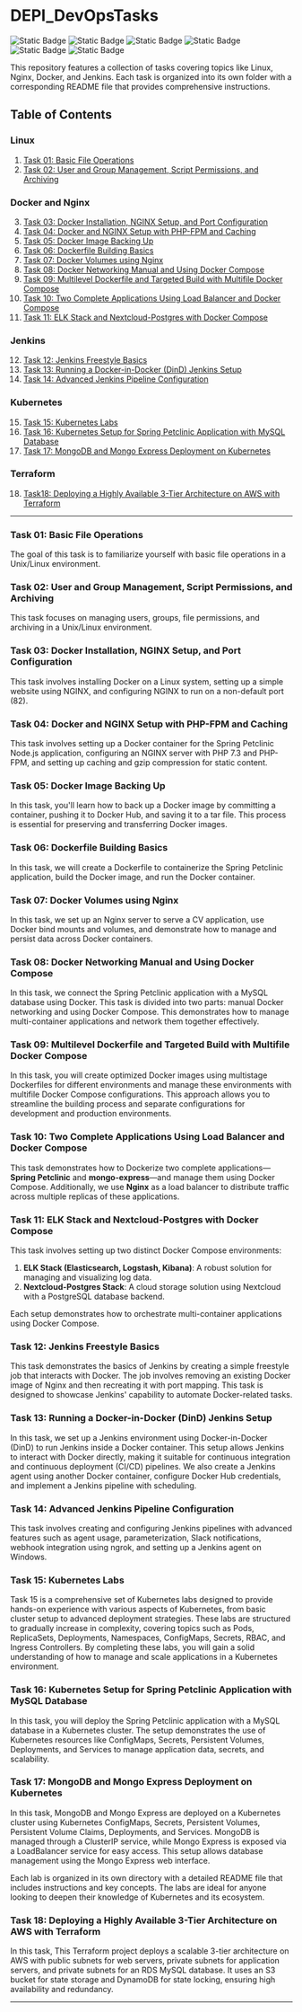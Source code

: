 # DEPI_DevOpsTasks

![Static Badge](https://img.shields.io/badge/build-Ubuntu-brightgreen?style=flat&logo=ubuntu&label=Linux&labelColor=Orange&color=red) ![Static Badge](https://img.shields.io/badge/Docker-27.0.3-skyblue?style=flat&logo=docker&label=Docker) ![Static Badge](https://img.shields.io/badge/jenkins-java%2017.0.12-brightred?style=flat&logo=jenkins&logoColor=darkred&label=jenkins&labelColor=grey&color=orange) ![Static Badge](https://img.shields.io/badge/ngrok-3.8.0-white?style=plastic&logo=ngrok&label=ngrok&labelColor=black&color=white) ![Static Badge](https://img.shields.io/badge/nginx-1.18.0-grey?style=flat&logo=nginx&label=nginx&labelColor=darkgreen&color=grey) ![Static Badge](https://img.shields.io/badge/Kubernetes-1.30-cyan?style=plastic&logo=kubernetes) 

This repository features a collection of tasks covering topics like Linux, Nginx, Docker, and Jenkins. Each task is organized into its own folder with a corresponding README file that provides comprehensive instructions.

## Table of Contents

### Linux

1. [Task 01: Basic File Operations](Task01/README.md)
2. [Task 02: User and Group Management, Script Permissions, and Archiving](Task02/README.md)

### Docker and Nginx

3. [Task 03: Docker Installation, NGINX Setup, and Port Configuration](Task03/README.md)
4. [Task 04: Docker and NGINX Setup with PHP-FPM and Caching](Task04/README.md)
5. [Task 05: Docker Image Backing Up](Task05/README.md)
6. [Task 06: Dockerfile Building Basics](Task06/README.md)
7. [Task 07: Docker Volumes using Nginx](Task07/README.md)
8. [Task 08: Docker Networking Manual and Using Docker Compose](Task08/README.md)
9. [Task 09: Multilevel Dockerfile and Targeted Build with Multifile Docker Compose](Task09/README.md)
10. [Task 10: Two Complete Applications Using Load Balancer and Docker Compose](Task10/README.md)
11. [Task 11: ELK Stack and Nextcloud-Postgres with Docker Compose](Task11/README.md)

### Jenkins

12. [Task 12: Jenkins Freestyle Basics](Task12/README.md)
13. [Task 13: Running a Docker-in-Docker (DinD) Jenkins Setup](Task13/README.md)
14. [Task 14: Advanced Jenkins Pipeline Configuration](Task14/README.md)

### Kubernetes

15. [Task 15: Kubernetes Labs](Task15/README.md)
16. [Task 16: Kubernetes Setup for Spring Petclinic Application with MySQL Database](Task16/README.md)
17. [Task 17: MongoDB and Mongo Express Deployment on Kubernetes](Task17/README.md)

### Terraform
18. [Task18: Deploying a Highly Available 3-Tier Architecture on AWS with Terraform](Task18/README.md)
---

### Task 01: Basic File Operations
The goal of this task is to familiarize yourself with basic file operations in a Unix/Linux environment.

### Task 02: User and Group Management, Script Permissions, and Archiving
This task focuses on managing users, groups, file permissions, and archiving in a Unix/Linux environment.

### Task 03: Docker Installation, NGINX Setup, and Port Configuration
This task involves installing Docker on a Linux system, setting up a simple website using NGINX, and configuring NGINX to run on a non-default port (82).

### Task 04: Docker and NGINX Setup with PHP-FPM and Caching
This task involves setting up a Docker container for the Spring Petclinic Node.js application, configuring an NGINX server with PHP 7.3 and PHP-FPM, and setting up caching and gzip compression for static content.

### Task 05: Docker Image Backing Up
In this task, you'll learn how to back up a Docker image by committing a container, pushing it to Docker Hub, and saving it to a tar file. This process is essential for preserving and transferring Docker images.

### Task 06: Dockerfile Building Basics
In this task, we will create a Dockerfile to containerize the Spring Petclinic application, build the Docker image, and run the Docker container.

### Task 07: Docker Volumes using Nginx
In this task, we set up an Nginx server to serve a CV application, use Docker bind mounts and volumes, and demonstrate how to manage and persist data across Docker containers.

### Task 08: Docker Networking Manual and Using Docker Compose
In this task, we connect the Spring Petclinic application with a MySQL database using Docker. This task is divided into two parts: manual Docker networking and using Docker Compose. This demonstrates how to manage multi-container applications and network them together effectively.

### Task 09: Multilevel Dockerfile and Targeted Build with Multifile Docker Compose
In this task, you will create optimized Docker images using multistage Dockerfiles for different environments and manage these environments with multifile Docker Compose configurations. This approach allows you to streamline the building process and separate configurations for development and production environments.

### Task 10: Two Complete Applications Using Load Balancer and Docker Compose
This task demonstrates how to Dockerize two complete applications—**Spring Petclinic** and **mongo-express**—and manage them using Docker Compose. Additionally, we use **Nginx** as a load balancer to distribute traffic across multiple replicas of these applications.

### Task 11: ELK Stack and Nextcloud-Postgres with Docker Compose
This task involves setting up two distinct Docker Compose environments:

1. **ELK Stack (Elasticsearch, Logstash, Kibana)**: A robust solution for managing and visualizing log data.
2. **Nextcloud-Postgres Stack**: A cloud storage solution using Nextcloud with a PostgreSQL database backend.

Each setup demonstrates how to orchestrate multi-container applications using Docker Compose.

### Task 12: Jenkins Freestyle Basics
This task demonstrates the basics of Jenkins by creating a simple freestyle job that interacts with Docker. The job involves removing an existing Docker image of Nginx and then recreating it with port mapping. This task is designed to showcase Jenkins' capability to automate Docker-related tasks.

### Task 13: Running a Docker-in-Docker (DinD) Jenkins Setup
In this task, we set up a Jenkins environment using Docker-in-Docker (DinD) to run Jenkins inside a Docker container. This setup allows Jenkins to interact with Docker directly, making it suitable for continuous integration and continuous deployment (CI/CD) pipelines. We also create a Jenkins agent using another Docker container, configure Docker Hub credentials, and implement a Jenkins pipeline with scheduling.

### Task 14: Advanced Jenkins Pipeline Configuration
This task involves creating and configuring Jenkins pipelines with advanced features such as agent usage, parameterization, Slack notifications, webhook integration using ngrok, and setting up a Jenkins agent on Windows.

### Task 15: Kubernetes Labs

Task 15 is a comprehensive set of Kubernetes labs designed to provide hands-on experience with various aspects of Kubernetes, from basic cluster setup to advanced deployment strategies. These labs are structured to gradually increase in complexity, covering topics such as Pods, ReplicaSets, Deployments, Namespaces, ConfigMaps, Secrets, RBAC, and Ingress Controllers. By completing these labs, you will gain a solid understanding of how to manage and scale applications in a Kubernetes environment.

### Task 16: Kubernetes Setup for Spring Petclinic Application with MySQL Database

In this task, you will deploy the Spring Petclinic application with a MySQL database in a Kubernetes cluster. The setup demonstrates the use of Kubernetes resources like ConfigMaps, Secrets, Persistent Volumes, Deployments, and Services to manage application data, secrets, and scalability.


### Task 17: MongoDB and Mongo Express Deployment on Kubernetes

In this task, MongoDB and Mongo Express are deployed on a Kubernetes cluster using Kubernetes ConfigMaps, Secrets, Persistent Volumes, Persistent Volume Claims, Deployments, and Services. MongoDB is managed through a ClusterIP service, while Mongo Express is exposed via a LoadBalancer service for easy access. This setup allows database management using the Mongo Express web interface.

Each lab is organized in its own directory with a detailed README file that includes instructions and key concepts. The labs are ideal for anyone looking to deepen their knowledge of Kubernetes and its ecosystem.

### Task 18: Deploying a Highly Available 3-Tier Architecture on AWS with Terraform

In this task, This Terraform project deploys a scalable 3-tier architecture on AWS with public subnets for web servers, private subnets for application servers, and private subnets for an RDS MySQL database. It uses an S3 bucket for state storage and DynamoDB for state locking, ensuring high availability and redundancy.

---